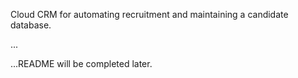 Сloud CRM for automating recruitment and maintaining a candidate database.

...

...README will be completed later.
